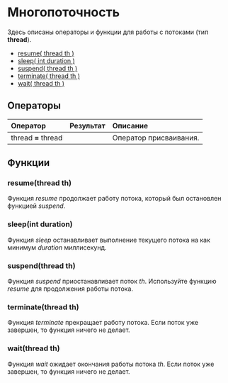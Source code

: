 # Многопоточность

Здесь описаны операторы и функции для работы с потоками \(тип **thread**\).

* [resume\( thread th \)](threads.md#resumethread-th)
* [sleep\( int duration \)](threads.md#sleepint-duration)
* [suspend\( thread th \)](threads.md#suspendthread-th)
* [terminate\( thread th \)](threads.md#terminatethread-th)
* [wait\( thread th \)](threads.md#waitthread-th)

## Операторы

| Оператор | Результат | Описание |
| :--- | :--- | :--- |
| thread **=** thread |  | Оператор присваивания. |

## Функции

### resume\(thread th\)

Функция _resume_ продолжает работу потока, который был остановлен функцией _suspend_.

### sleep\(int duration\)

Функция _sleep_ останавливает выполнение текущего потока на как минимум _duration_ миллисекунд.

### suspend\(thread th\)

Функция _suspend_ приостанавливает поток _th_. Используйте функцию _resume_ для продолжения работы потока.

### terminate\(thread th\)

Функция _terminate_ прекращает работу потока. Если поток уже завершен, то функция ничего не делает.

### wait\(thread th\)

Функция _wait_ ожидает окончания работы потока _th_. Если поток уже завершен, то функция ничего не делает.

